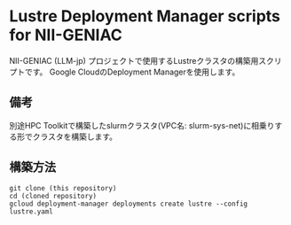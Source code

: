 # Lustre Deployment Manager scripts for NII-GENIAC

NII-GENIAC (LLM-jp) プロジェクトで使用するLustreクラスタの構築用スクリプトです。
Google CloudのDeployment Managerを使用します。

## 備考

別途HPC Toolkitで構築したslurmクラスタ(VPC名: slurm-sys-net)に相乗りする形でクラスタを構築します。

## 構築方法

```shell
git clone (this repository)
cd (cloned repository)
gcloud deployment-manager deployments create lustre --config lustre.yaml
```
